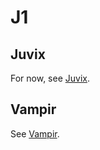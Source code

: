 # J1

## Juvix
For now, see [Juvix](https://github.com/anoma/juvix).

## Vampir
See [Vampir](./j1/vampir/vampir.md).